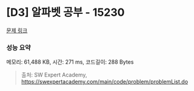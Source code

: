 # [D3] 알파벳 공부 - 15230 

[문제 링크](https://swexpertacademy.com/main/code/problem/problemDetail.do?contestProbId=AYLnMQT6vPADFATf) 

### 성능 요약

메모리: 61,488 KB, 시간: 271 ms, 코드길이: 288 Bytes



> 출처: SW Expert Academy, https://swexpertacademy.com/main/code/problem/problemList.do